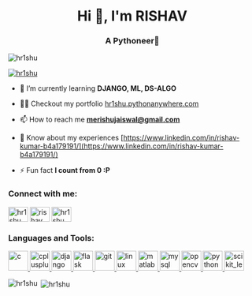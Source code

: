 <h1 align="center">Hi 👋, I'm RISHAV</h1>
<h3 align="center">A Pythoneer🐍</h3>

<p align="left"> <img src="https://komarev.com/ghpvc/?username=hr1shu&label=Profile%20views&color=0e75b6&style=flat" alt="hr1shu" /> </p>

<p align="left"> <a href="https://github.com/ryo-ma/github-profile-trophy"><img src="https://github-profile-trophy.vercel.app/?username=hr1shu" alt="hr1shu" /></a> </p>

- 🌱 I’m currently learning **DJANGO, ML, DS-ALGO**

- 👨‍💻 Checkout my portfolio [hr1shu.pythonanywhere.com](https://hr1shu.pythonanywhere.com)

- 📫 How to reach me **merishujaiswal@gmail.com**

- 📄 Know about my experiences [https://www.linkedin.com/in/rishav-kumar-b4a179191/](https://www.linkedin.com/in/rishav-kumar-b4a179191/)

- ⚡ Fun fact **I count from 0 :P**

<h3 align="left">Connect with me:</h3>
<p align="left">
<a href="https://dev.to/hr1shu" target="blank"><img align="center" src="https://cdn.jsdelivr.net/npm/simple-icons@3.0.1/icons/dev-dot-to.svg" alt="hr1shu" height="30" width="40" /></a>
<a href="https://linkedin.com/in/rishav kumar" target="blank"><img align="center" src="https://cdn.jsdelivr.net/npm/simple-icons@3.0.1/icons/linkedin.svg" alt="rishav kumar" height="30" width="40" /></a>
<a href="https://instagram.com/hr1shu_" target="blank"><img align="center" src="https://cdn.jsdelivr.net/npm/simple-icons@3.0.1/icons/instagram.svg" alt="hr1shu_" height="30" width="40" /></a>
</p>

<h3 align="left">Languages and Tools:</h3>
<p align="left"> <a href="https://www.cprogramming.com/" target="_blank"> <img src="https://devicons.github.io/devicon/devicon.git/icons/c/c-original.svg" alt="c" width="40" height="40"/> </a> <a href="https://www.w3schools.com/cpp/" target="_blank"> <img src="https://devicons.github.io/devicon/devicon.git/icons/cplusplus/cplusplus-original.svg" alt="cplusplus" width="40" height="40"/> </a> <a href="https://www.djangoproject.com/" target="_blank"> <img src="https://devicons.github.io/devicon/devicon.git/icons/django/django-original.svg" alt="django" width="40" height="40"/> </a> <a href="https://flask.palletsprojects.com/" target="_blank"> <img src="https://www.vectorlogo.zone/logos/pocoo_flask/pocoo_flask-icon.svg" alt="flask" width="40" height="40"/> </a> <a href="https://git-scm.com/" target="_blank"> <img src="https://www.vectorlogo.zone/logos/git-scm/git-scm-icon.svg" alt="git" width="40" height="40"/> </a> <a href="https://www.linux.org/" target="_blank"> <img src="https://devicons.github.io/devicon/devicon.git/icons/linux/linux-original.svg" alt="linux" width="40" height="40"/> </a> <a href="https://www.mathworks.com/" target="_blank"> <img src="https://raw.githubusercontent.com/simple-icons/simple-icons/master/icons/mathworks.svg" alt="matlab" width="40" height="40"/> </a> <a href="https://www.mysql.com/" target="_blank"> <img src="https://devicons.github.io/devicon/devicon.git/icons/mysql/mysql-original-wordmark.svg" alt="mysql" width="40" height="40"/> </a> <a href="https://opencv.org/" target="_blank"> <img src="https://www.vectorlogo.zone/logos/opencv/opencv-icon.svg" alt="opencv" width="40" height="40"/> </a> <a href="https://www.python.org" target="_blank"> <img src="https://devicons.github.io/devicon/devicon.git/icons/python/python-original.svg" alt="python" width="40" height="40"/> </a> <a href="https://scikit-learn.org/" target="_blank"> <img src="https://upload.wikimedia.org/wikipedia/commons/0/05/Scikit_learn_logo_small.svg" alt="scikit_learn" width="40" height="40"/> </a> </p>

<p><img align="left" src="https://github-readme-stats.vercel.app/api/top-langs?username=hr1shu&show_icons=true&locale=en&layout=compact" alt="hr1shu" /></p>

<p>&nbsp;<img align="center" src="https://github-readme-stats.vercel.app/api?username=hr1shu&show_icons=true&locale=en" alt="hr1shu" /></p>
